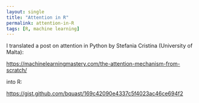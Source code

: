 ```yaml
---
layout: single
title: "Attention in R"
permalink: attention-in-R 
tags: [R, machine learning]
---
```


I translated a post on attention in Python by Stefania Cristina (University of Malta): 

https://machinelearningmastery.com/the-attention-mechanism-from-scratch/

into R:

https://gist.github.com/bquast/169c42090e4337c5f4023ac46ce694f2
